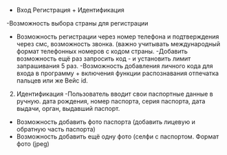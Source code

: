 - Вход Регистрация + Идентификация 

-Возможность выбора страны для регистрации
- Возможность регистрации через номер телефона и подтверждения через смс, возможность звонка. 
(важно учитывать международный формат телефонных номеров с кодом страны.
-Добавить возможность ещё раз запросить код - и установить лимит запрашивания 5 раз.
-Возможность добавления личного кода для входа в программу + включения функции распознавания отпечатка пальцев  или же Вейс id.

2) Идентификация
-Пользователь вводит свои паспортные данные в ручную.
дата рождения, номер паспорта, серия паспорта, дата выдачи, орган, выдавший паспорт. 
- Возможность добавить фото паспорта (добавить лицевую и обратную часть паспорта) 
- Возможность добавить ещё одну фото (селфи с паспортом. 
Формат фото (jpeg)
